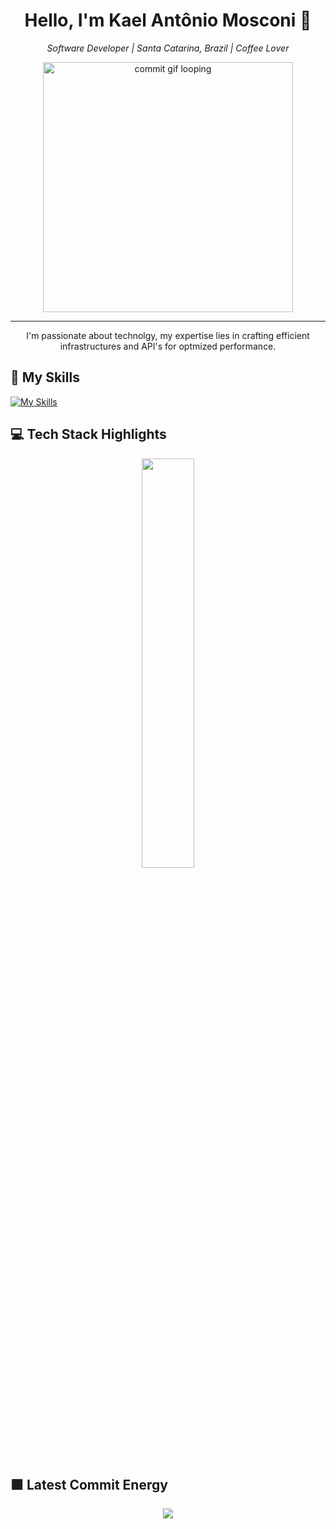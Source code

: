 <h1 align="center">Hello, I'm Kael Antônio Mosconi 👋</h1>

<p align="center">
  <em>Software Developer | Santa Catarina, Brazil | Coffee Lover</em>
</p>

<p align="center">
  <img src="https://i.pinimg.com/originals/20/19/59/201959d765b40078c16e0d3eb9c360d8.gif" width="400px" alt="commit gif looping" />
</p>

---

<p align="center">
I'm passionate about technolgy, my expertise lies in crafting efficient infrastructures and API's for optmized performance.
</p>


## 🧠 My Skills

[![My Skills](https://skillicons.dev/icons?i=vscode,nodejs,java,js,html,css,discord,bots,sqlite)](https://skillicons.dev)

## 💻 Tech Stack Highlights

<p align="center">
  <img width="41%" src="https://github-readme-stats.vercel.app/api/top-langs/?username=kaelmosczx&layout=compact&hide_border=true&title_color=00ff99&text_color=ffffff&bg_color=0d1117" />
</p>

## 🟩 Latest Commit Energy

<p align="center">
<img src="https://github-readme-stats.vercel.app/api?username=kaelmosczx&show_icons=true&theme=github_dark&hide_border=true&title_color=00ff99&icon_color=00ff99&text_color=ffffff" />
</p>
